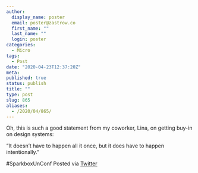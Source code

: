 ```yaml
---
author:
  display_name: poster
  email: poster@zastrow.co
  first_name: ""
  last_name: ""
  login: poster
categories:
  - Micro
tags:
  - Post
date: "2020-04-23T12:37:20Z"
meta:
published: true
status: publish
title: ""
type: post
slug: 865
aliases:
  - /2020/04/865/
---
```

<p>Oh, this is such a good statement from my coworker, Lina, on getting buy-in on design systems:</p>
<p>“It doesn’t have to happen all it once, but it does have to happen intentionally.”</p>
<p>&#35;SparkboxUnConf Posted via <a href="http://twitter.com/zastrow/status/1253360876159148032">Twitter</a></p>
